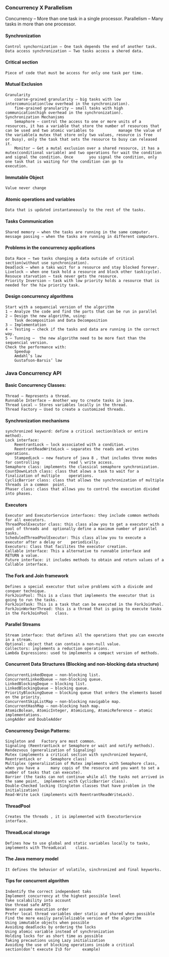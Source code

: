 ### Concurrency X Parallelism

Concurrency – More than one task in a single processor.
Parallelism – Many tasks in more than one processor.

#### Synchronization
	Control synchornization – One task depends the end of another task.
	Data access synchronization – Two tasks access a shered data.

#### Critical section
    Piece of code that must be access for only one task per time.

#### Mutual Exclusion
	Granularity
		coarse-grained granularity – big tasks with low intercomunication(low overhead in the synchronization).
		fine-grained granularity – small tasks with high communication(high overhead in the synchronization).
	Synchronization Mechanisms
		Semaphore – control the access to one or more units of a resources, it has a variable that store the number of resources that can be used and two atomic variables to 			manage the value of the variable(a mutex that store only two values, resource is free 		or busy), only the task that sets the resource to busy can released it.
		Monitor – Get a mutal exclusion over a shared resource, it has a mutex(conditional variable) and two operations for wait the condition and signal the condition. Once 		you signal the condition, only one task that is waiting for the condition can go to 			execution.

#### Immutable Object
    Value never change

#### Atomic operations and variables
    Data that is updated instantaneously to the rest of the tasks.

#### Tasks Communication
    Shared memory – when the tasks are running in the same computer.
    message passing – when the tasks are running in different computers.

#### Problems in the concurrency applications
    Data Race – two tasks changing a data outside of critical section(without use synchronization).
    Deadlock – when a taks wait for a resource and stay blocked forever.
    Livelock – when one task hold a resource and block other task(cycle).
    Resouce starvation – task never gets the resource.
    Priority Inversion – task with low priority holds a resource that is needed for the hiw priority task.

#### Design concurrency algorithms
    Start with a sequencial version of the algorithm
    1 – Analyze the code and find the parts that can be run in parallel
    2 – Design the new algorithm, using:
	    Task decomposition and Data Decomposition
    3 – Implementation
    4 – Testing – check if the tasks and data are running in the correct way.
    5 – Tunning –  the new algorithm need to be more fast than the sequencial version.
	Check the performance with:
		Speedup
		Amdahl’s law
		Gustafson-Barsis’ law

### Java Concurrency API

#### Basic Concurrency Classes:
	Thread – Represents a thread.
	Runnable Interface – Another way to create tasks in java.
	Thread Local – Stores variables locally in the thread.
	Thread Factory – Used to create a customized threads.

#### Synchronization mechanisms
	synchronized keyword: define a critical section(block or entire method).
	Lock interface:
		ReentrantLock – lock associated with a condition.
		ReentrantReadWriteLock – separates the reads and writes operations.
		StampedLock – new feature of java 8 , that includes three modes for controlling 			read \ write access.
	Semaphore class: implements the classical semaphore synchronization.
	CountDownLatch class: class that alows a task to wait for a finalization of multiple 	operations.
	CyclicBarrier class: class that allows the synchronization of multiple threads in a common 	point.
	Phaser class: class that allows you to control the execution divided into phases.

#### Executors
	Executor and ExecutorService interfaces: they include common methods for all executors.
	ThreadPoolExecutor class: this class alow you to get a executor with a pool of threads and 	optionally define a maximum number of parallel tasks.
	ScheduledThreadPoolExecutor: This class allow you to execute a executor after a delay or 	periodically.
	Executors: Class that facilites the executor creation.
	Callable interface: This a alternative to runnable interface and RETURN a value.
	Future interface: it includes methods to obtain and return values of a Callable interface.

#### The Fork and Join framework
	Defines a special executor that solve problems with a divicde and conquer technique.
	ForkJoinPool: This is a class that implements the executor that is going to run the tasks.
	ForkJoinTask: This is a task that can be executed in the ForkJoinPool.
	ForkJoinWorkerThread: this is a thread that is going to execute tasks in the ForkJoinPool 	class.

#### Parallel Streams
	Stream interface: that defines all the operations that you can execute in a stream.
	Optional: object that can contain a non-null value.
	Collectors: inplements a reduction operations.
	Lambda Expressions: used to implements a compact version of methods.

#### Concurrent Data Structures (Blocking and non-blocking data structure)
	ConcurrentLinkedDeque – non-blocking list.
	ConcurrentLinkedQueue – non-blocking queue.
	LinkedBlockingDeque – blocking list.
	LinkedBlockingQueue – blocking queue.
	PriorityBlockingQueue – blocking queue that orders the elements based on the priority.
	ConcurrentSkipListMap – non-blocking navigable map.
	ConcurrentHashMap – non-blocking hash map.
	AtomicBolean, AtomicInteger, AtomicLong, AtomicReference – atomic implementations.
	LongAdder and DoubleAdder

#### Concurrency Design Patterns:
	Singleton and 	Factory are most common.
	Signaling (ReentrantLock or Semaphore or wait and notify methods).
	Rendezvous (generalization of Signaling)
	Mutex (implements a critical section with synchronized keyword, ReentrantLock or 	Semaphore class)
	Multiplex (generalization of Mutex implements with Semaphore class, when you have a 	many copis of the resource and you want to set a number of tasks that can execute).
	Barrier (the tasks can not continue while all the tasks not arrived in the same point, 	implements with CyclicBarrier class).
	Double-Checked locking (Singleton classes that have problem in the initialization)
	Read-Write Lock (implements with ReentrantReadWriteLock).

#### ThreadPool
	Creates the threads , it is implemented with ExecutorService interface.

#### ThreadLocal storage
	Defines how to use global and static variables locally to tasks, implements with ThreadLocal 	class.

#### The Java memory model
	It defines the behavior of volatile, sinchronized and final keyworks.

#### Tips for concurrent algorithm
	Indentify the correct independent taks
	Implement concurrency at the highest possible level
	Take scalability into account
	Use thread safe APIS
	Never assume execution order
	Prefer local thread variables ober static and shared when possible
	Find the more easily parallelizable version of the algorithm
	Using immutable objects when possible
	Avoiding deadlocks by ordering the locks
	Using atomic variable instead of synchronization
	Holding locks for as short time as possible
	Taking precautions using Lazy initialization
	Avoiding the use of blocking operations inside a critical section(don’t execute I\O for 	example)
